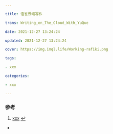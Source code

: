 ```yaml
---

title: 语雀云端写作

trans: Writing_on_The_Cloud_With_YuQue

date: 2021-12-27 13:24:24

updated: 2021-12-27 13:24:24

cover: https://img.imql.life/Working-rafiki.png

tags:

- xxx

categories:

- xxx

---
```


<!-- more -->

### 参考

1. [xxx](https://xxx.xx.xx) [↩](#xxx)

- 


